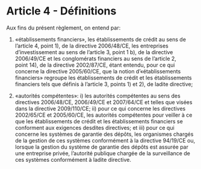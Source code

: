 # Article 4 - Définitions


Aux fins du présent règlement, on entend par:

1. «établissements financiers», les établissements de crédit au sens de l’article 4, point 1), de la directive 2006/48/CE, les entreprises d’investissement au sens de l’article 3, point 1 b), de la directive 2006/49/CE et les conglomérats financiers au sens de l’article 2, point 14), de la directive 2002/87/CE, étant entendu, pour ce qui concerne la directive 2005/60/CE, que la notion d’«établissements financiers» regroupe les établissements de crédit et les établissements financiers tels que définis à l’article 3, points 1) et 2), de ladite directive;

2. «autorités compétentes»: i) les autorités compétentes au sens des directives 2006/48/CE, 2006/49/CE et 2007/64/CE et telles que visées dans la directive 2009/110/CE; ii) pour ce qui concerne les directives 2002/65/CE et 2005/60/CE, les autorités compétentes pour veiller à ce que les établissements de crédit et les établissements financiers se conforment aux exigences desdites directives; et iii) pour ce qui concerne les systèmes de garantie des dépôts, les organismes chargés de la gestion de ces systèmes conformément à la directive 94/19/CE ou, lorsque la gestion du système de garantie des dépôts est assurée par une entreprise privée, l’autorité publique chargée de la surveillance de ces systèmes conformément à ladite directive.
